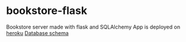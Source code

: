 # bookstore-flask
Bookstore server made with flask and SQLAlchemy
App is deployed on [heroku](https://bookstore-flask.herokuapp.com/)
[Database schema](https://github.com/adrianmisko/bookstore-flask/blob/master/Bookstore_Relational.pdf)
